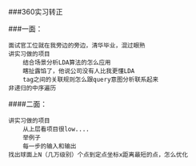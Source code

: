 ###360实习转正

###一面：

    面试官工位就在我旁边的旁边，清华毕业，混过眼熟
    讲实习做的项目
        结合场景分析LDA算法的怎么应用
        瞎扯露馅了，他说公司没有人比我更懂LDA
        tag之间的关联规则怎么跟query意图分析联系起来
    非递归的中序遍历


####二面：

    讲实习做的项目
        从上层看项目很low....
        举例子
        每一步的输入和输出
    找出球面上N（几万级别）个点到定点坐标x距离最短的点，怎么优化